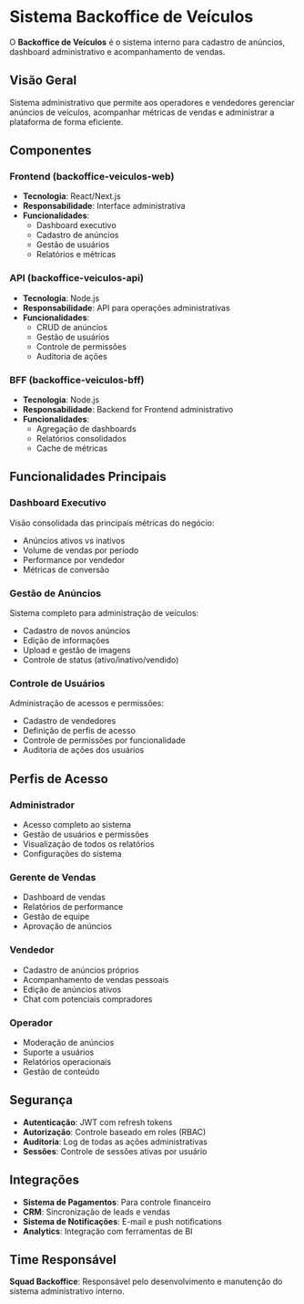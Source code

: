 # Sistema Backoffice de Veículos

O **Backoffice de Veículos** é o sistema interno para cadastro de anúncios, dashboard administrativo e acompanhamento de vendas.

## Visão Geral

Sistema administrativo que permite aos operadores e vendedores gerenciar anúncios de veículos, acompanhar métricas de vendas e administrar a plataforma de forma eficiente.

## Componentes

### Frontend (backoffice-veiculos-web)
- **Tecnologia**: React/Next.js
- **Responsabilidade**: Interface administrativa
- **Funcionalidades**:
  - Dashboard executivo
  - Cadastro de anúncios
  - Gestão de usuários
  - Relatórios e métricas

### API (backoffice-veiculos-api)  
- **Tecnologia**: Node.js
- **Responsabilidade**: API para operações administrativas
- **Funcionalidades**:
  - CRUD de anúncios
  - Gestão de usuários
  - Controle de permissões
  - Auditoria de ações

### BFF (backoffice-veiculos-bff)
- **Tecnologia**: Node.js  
- **Responsabilidade**: Backend for Frontend administrativo
- **Funcionalidades**:
  - Agregação de dashboards
  - Relatórios consolidados
  - Cache de métricas

## Funcionalidades Principais

### Dashboard Executivo
Visão consolidada das principais métricas do negócio:
- Anúncios ativos vs inativos
- Volume de vendas por período
- Performance por vendedor
- Métricas de conversão

### Gestão de Anúncios
Sistema completo para administração de veículos:
- Cadastro de novos anúncios
- Edição de informações
- Upload e gestão de imagens
- Controle de status (ativo/inativo/vendido)

### Controle de Usuários
Administração de acessos e permissões:
- Cadastro de vendedores
- Definição de perfis de acesso
- Controle de permissões por funcionalidade
- Auditoria de ações dos usuários

## Perfis de Acesso

### Administrador
- Acesso completo ao sistema
- Gestão de usuários e permissões
- Visualização de todos os relatórios
- Configurações do sistema

### Gerente de Vendas
- Dashboard de vendas
- Relatórios de performance
- Gestão de equipe
- Aprovação de anúncios

### Vendedor
- Cadastro de anúncios próprios
- Acompanhamento de vendas pessoais
- Edição de anúncios ativos
- Chat com potenciais compradores

### Operador
- Moderação de anúncios
- Suporte a usuários
- Relatórios operacionais
- Gestão de conteúdo

## Segurança

- **Autenticação**: JWT com refresh tokens
- **Autorização**: Controle baseado em roles (RBAC)
- **Auditoria**: Log de todas as ações administrativas
- **Sessões**: Controle de sessões ativas por usuário

## Integrações

- **Sistema de Pagamentos**: Para controle financeiro
- **CRM**: Sincronização de leads e vendas  
- **Sistema de Notificações**: E-mail e push notifications
- **Analytics**: Integração com ferramentas de BI

## Time Responsável

**Squad Backoffice**: Responsável pelo desenvolvimento e manutenção do sistema administrativo interno.